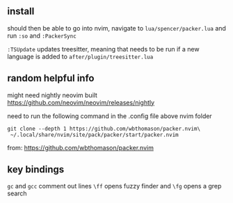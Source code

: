 ## install

should then be able to go into nvim, navigate to `lua/spencer/packer.lua` and run `:so` and `:PackerSync`

`:TSUpdate` updates treesitter, meaning that needs to be run if a new language is added to `after/plugin/treesitter.lua`

## random helpful info

might need nightly neovim built
https://github.com/neovim/neovim/releases/nightly

need to run the following command in the .config file above nvim folder
```
git clone --depth 1 https://github.com/wbthomason/packer.nvim\
 ~/.local/share/nvim/site/pack/packer/start/packer.nvim
```
from:
https://github.com/wbthomason/packer.nvim

## key bindings
`gc` and `gcc` comment out lines
`\ff` opens fuzzy finder and `\fg` opens a grep search
